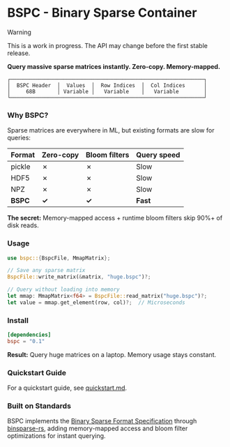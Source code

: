 # BSPC - Binary Sparse Container

> [!WARNING]
> This is a work in progress. The API may change before the first stable release.

<!-- [![Crates.io](https://img.shields.io/crates/v/bspc.svg)](https://crates.io/crates/bspc)
[![Documentation](https://docs.rs/bspc/badge.svg)](https://docs.rs/bspc/) -->

**Query massive sparse matrices instantly. Zero-copy. Memory-mapped.**

```
┌──────────────────────────────────────────────────────────────┐
│  BSPC Header  │  Values  │  Row Indices  │  Col Indices      │
│     68B       │ Variable │   Variable    │   Variable        │
└──────────────────────────────────────────────────────────────┘
```

### Why BSPC?

Sparse matrices are everywhere in ML, but existing formats are slow for queries:

| Format   | Zero-copy | Bloom filters | Query speed |
| -------- | --------- | ------------- | ----------- |
| pickle   | ✗         | ✗             | Slow        |
| HDF5     | ✗         | ✗             | Slow        |
| NPZ      | ✗         | ✗             | Slow        |
| **BSPC** | **✓**     | **✓**         | **Fast**    |

**The secret:** Memory-mapped access + runtime bloom filters skip 90%+ of disk reads.

### Usage

```rust
use bspc::{BspcFile, MmapMatrix};

// Save any sparse matrix
BspcFile::write_matrix(&matrix, "huge.bspc")?;

// Query without loading into memory
let mmap: MmapMatrix<f64> = BspcFile::read_matrix("huge.bspc")?;
let value = mmap.get_element(row, col)?;  // Microseconds
```

### Install

```toml
[dependencies]
bspc = "0.1"
```

**Result:** Query huge matrices on a laptop. Memory usage stays constant.


### Quickstart Guide

For a quickstart guide, see [quickstart.md](quickstart.md).

### Built on Standards

BSPC implements the [Binary Sparse Format Specification](https://graphblas.org/binsparse-specification/) through [binsparse-rs](https://github.com/drbh/binsparse-rs), adding memory-mapped access and bloom filter optimizations for instant querying.